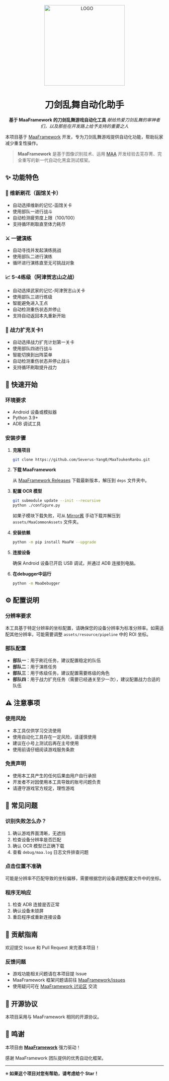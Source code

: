 <!-- markdownlint-disable MD033 MD041 -->
<p align="center">
  <img alt="LOGO" src="https://cdn.jsdelivr.net/gh/MaaAssistantArknights/design@main/logo/maa-logo_512x512.png" width="256" height="256" />
</p>

<div align="center">

# 刀剑乱舞自动化助手

**基于 MaaFramework 的刀剑乱舞游戏自动化工具**
*献给热爱刀剑乱舞的审神者们，以及那些在开发路上给予支持的重要之人*
</div>

本项目基于 [MaaFramework](https://github.com/MaaXYZ/MaaFramework) 开发，专为刀剑乱舞游戏提供自动化功能，帮助玩家减少重复性操作。

> **MaaFramework** 是基于图像识别技术、运用 [MAA](https://github.com/MaaAssistantArknights/MaaAssistantArknights) 开发经验去芜存菁、完全重写的新一代自动化黑盒测试框架。

## ✨ 功能特色

### 🌸 维新刷花（函馆关卡）

- 自动选择维新的记忆-函馆关卡
- 使用部队一进行战斗
- 自动检测疲劳度上限（100/100）
- 支持循环刷取直至体力耗尽

### ⚔️ 一键演练

- 自动寻找并发起演练挑战
- 使用部队二进行演练
- 循环进行演练直至无可挑战对象

### 📈 5-4练级（阿津贺志山之战）

- 自动选择武家的记忆-阿津贺志山关卡
- 使用部队三进行练级
- 智能避免进入王点
- 自动检测重伤状态并停止
- 支持自动返回本丸重新开始

### 💪 战力扩充关卡1
- 自动选择战力扩充计划第一关卡
- 使用部队四进行战斗
- 智能切换到出阵菜单
- 自动检测重伤状态并停止战斗
- 支持循环刷取提升战力
  
## 🚀 快速开始

### 环境要求

- Android 设备或模拟器
- Python 3.9+
- ADB 调试工具

### 安装步骤

1. **克隆项目**

    ```bash
    git clone https://github.com/Severus-Yang0/MaaToukenRanbu.git
    ```

2. **下载 MaaFramework**

    从 [MaaFramework Releases](https://github.com/MaaXYZ/MaaFramework/releases) 下载最新版本，解压到 `deps` 文件夹中。

3. **配置 OCR 模型**

    ```bash
    git submodule update --init --recursive
    python ./configure.py
    ```

    如果子模块下载失败，可从 [Mirror酱](https://mirrorchyan.com/zh/projects?rid=MaaCommonAssets&source=ghtempl-readme) 手动下载并解压到 `assets/MaaCommonAssets` 文件夹。

4. **安装依赖**

    ```bash
    python -m pip install MaaFW --upgrade
    ```

5. **连接设备**

    确保 Android 设备已开启 USB 调试，并通过 ADB 连接到电脑。

6. **在debugger中运行**

    ```bash
    python -m MaaDebugger
    ```

## ⚙️ 配置说明

### 分辨率要求

本工具基于特定分辨率的坐标配置，请确保您的设备分辨率为标准分辨率。如需适配其他分辨率，可能需要调整 `assets/resource/pipeline` 中的 ROI 坐标。

### 部队配置

- **部队一**：用于刷花任务，建议配置稳定的队伍
- **部队二**：用于演练任务
- **部队三**：用于练级任务，建议配置需要练级的角色
- **部队四**：用于战力扩充任务（需要已经通关至少一次），建议配置战力合适的队伍

## ⚠️ 注意事项

### 使用风险

- 本工具仅供学习交流使用
- 使用自动化工具存在一定风险，请谨慎使用
- 建议在小号上测试后再在主号使用
- 使用前请仔细阅读游戏服务条款

### 免责声明

- 使用本工具产生的任何后果由用户自行承担
- 开发者不对因使用本工具导致的账号问题负责
- 请遵守游戏官方规定，理性游戏

## 🔧 常见问题

### 识别失败怎么办？

1. 确认游戏界面清晰，无遮挡
2. 检查设备分辨率是否匹配
3. 确认 OCR 模型已正确下载
4. 查看 `debug/maa.log` 日志文件排查问题

### 点击位置不准确

可能是分辨率不匹配导致的坐标偏移，需要根据您的设备调整配置文件中的坐标。

### 程序无响应

1. 检查 ADB 连接是否正常
2. 确认设备未锁屏
3. 重启程序或重新连接设备

## 🤝 贡献指南

欢迎提交 Issue 和 Pull Request 来完善本项目！

### 反馈问题

- 游戏功能相关问题请在本项目提 Issue
- MaaFramework 框架问题请前往 [MaaFramework/issues](https://github.com/MaaXYZ/MaaFramework/issues)
- 使用疑问可在 [MaaFramework 讨论区](https://github.com/MaaXYZ/MaaFramework/discussions) 交流

## 📄 开源协议

本项目采用与 MaaFramework 相同的开源协议。

## 🙏 鸣谢

本项目由 **[MaaFramework](https://github.com/MaaXYZ/MaaFramework)** 强力驱动！

感谢 MaaFramework 团队提供的优秀自动化框架。

---

**⭐ 如果这个项目对您有帮助，请考虑给个 Star！**
